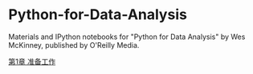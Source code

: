 # Python-for-Data-Analysis
Materials and IPython notebooks for "Python for Data Analysis" by Wes McKinney, published by O'Reilly Media.

[第1章 准备工作]() 
